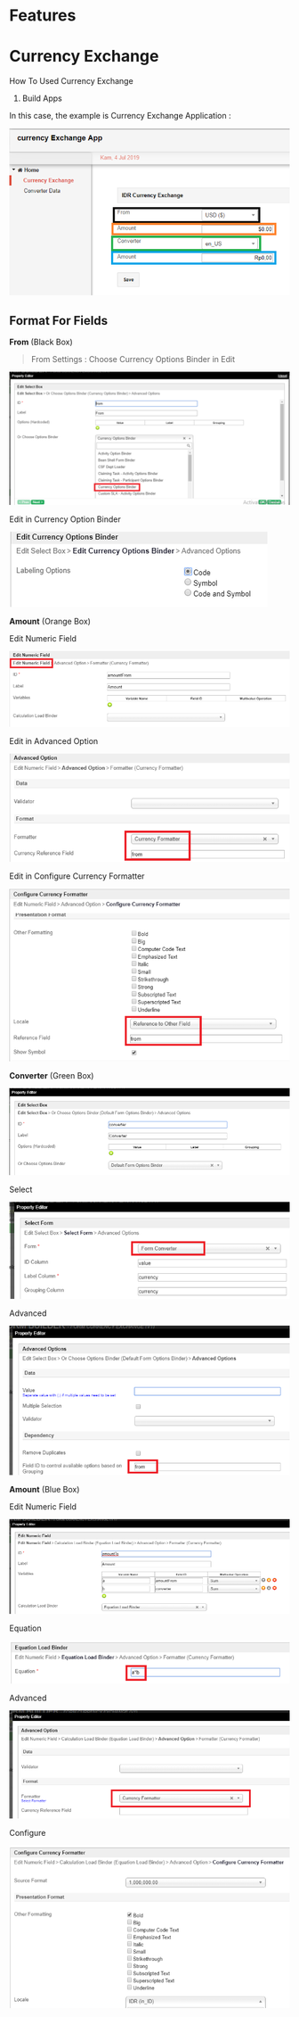 # Features

# Currency Exchange

How To Used Currency Exchange

1. Build Apps

In this case, the example is Currency Exchange Application :

<img src="https://raw.githubusercontent.com/kinnara-digital-studio/kecak-workflow/master/docs/assets/currency.png" alt="Currency" />

<h2> Format For Fields </h2>

**From** (Black Box)

> From Settings :
Choose Currency Options Binder in Edit

<img src="https://raw.githubusercontent.com/kinnara-digital-studio/kecak-workflow/master/docs/assets/currencyFrom.png" alt="Currency From" />

Edit in Currency Option Binder

<img src="https://raw.githubusercontent.com/kinnara-digital-studio/kecak-workflow/master/docs/assets/currencyFromEdit.png" alt="Currency From" />

**Amount** (Orange Box)

Edit Numeric Field

<img src="https://raw.githubusercontent.com/kinnara-digital-studio/kecak-workflow/master/docs/assets/currencyAmountEdit.png" alt="Currency Amount" />

Edit in Advanced Option

<img src="https://raw.githubusercontent.com/kinnara-digital-studio/kecak-workflow/master/docs/assets/currencyAmountAdvance.png" alt="Currency Amount" />

Edit in Configure Currency Formatter

<img src="https://raw.githubusercontent.com/kinnara-digital-studio/kecak-workflow/master/docs/assets/currencyAmountConfigure.png" alt="Currency Amount" />

**Converter** (Green Box)

<img src="https://raw.githubusercontent.com/kinnara-digital-studio/kecak-workflow/master/docs/assets/currencyConverterEdit.png" alt="Currency Converter" />

Select

<img src="https://raw.githubusercontent.com/kinnara-digital-studio/kecak-workflow/master/docs/assets/currencyConverterSelectForm.png" alt="Currency Converter" />

Advanced

<img src="https://raw.githubusercontent.com/kinnara-digital-studio/kecak-workflow/master/docs/assets/currencyConverterAdvanced.png" alt="Currency Converter" />


**Amount** (Blue Box)

Edit Numeric Field

<img src="https://raw.githubusercontent.com/kinnara-digital-studio/kecak-workflow/master/docs/assets/currencyAmount2EditField.png" alt="Currency Amount2" />

Equation

<img src="https://raw.githubusercontent.com/kinnara-digital-studio/kecak-workflow/master/docs/assets/currencyAmount2EquationOptions.png" alt="Currency Amount2" />

Advanced

<img src="https://raw.githubusercontent.com/kinnara-digital-studio/kecak-workflow/master/docs/assets/currencyAmount2AdvancedOption.png" alt="Currency Amount2" />

Configure

<img src="https://raw.githubusercontent.com/kinnara-digital-studio/kecak-workflow/master/docs/assets/currencyAmount2Configure.png" alt="Currency Amount2" />
